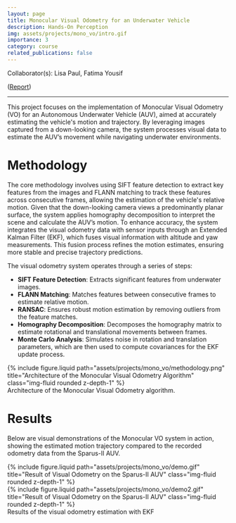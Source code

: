 ```yaml
---
layout: page
title: Monocular Visual Odometry for an Underwater Vehicle
description: Hands-On Perception
img: assets/projects/mono_vo/intro.gif
importance: 3
category: course
related_publications: false
---
```


Collaborator(s): Lisa Paul, Fatima Yousif

([Report](https://drive.google.com/file/d/1i3KJji9XgOkrahJ73M-WNIWCNsoDTedC/view?usp=sharing))

---

This project focuses on the implementation of Monocular Visual Odometry (VO) for an Autonomous Underwater Vehicle (AUV), aimed at accurately estimating the vehicle's motion and trajectory. By leveraging images captured from a down-looking camera, the system processes visual data to estimate the AUV’s movement while navigating underwater environments.

# Methodology

The core methodology involves using SIFT feature detection to extract key features from the images and FLANN matching to track these features across consecutive frames, allowing the estimation of the vehicle's relative motion. Given that the down-looking camera views a predominantly planar surface, the system applies homography decomposition to interpret the scene and calculate the AUV’s motion. To enhance accuracy, the system integrates the visual odometry data with sensor inputs through an Extended Kalman Filter (EKF), which fuses visual information with altitude and yaw measurements. This fusion process refines the motion estimates, ensuring more stable and precise trajectory predictions.

The visual odometry system operates through a series of steps:

- **SIFT Feature Detection**: Extracts significant features from underwater images.
- **FLANN Matching**: Matches features between consecutive frames to estimate relative motion.
- **RANSAC**: Ensures robust motion estimation by removing outliers from the feature matches.
- **Homography Decomposition**: Decomposes the homography matrix to estimate rotational and translational movements between frames.
- **Monte Carlo Analysis**: Simulates noise in rotation and translation parameters, which are then used to compute covariances for the EKF update process.

<div class="row justify-content-sm-center">
    <div class="col-sm-8 mt-3 mt-md-0">
        {% include figure.liquid path="assets/projects/mono_vo/methodology.png" title="Architecture of the Monocular Visual Odometry Algorithm" class="img-fluid rounded z-depth-1" %}
    </div>
</div>
<div class="caption">
    Architecture of the Monocular Visual Odometry algorithm.
</div>

# Results

Below are visual demonstrations of the Monocular VO system in action, showing the estimated motion trajectory compared to the recorded odometry data from the Sparus-II AUV.

<div class="row justify-content-sm-center">
    <div class="col-sm mt-3 mt-md-0">
        {% include figure.liquid path="assets/projects/mono_vo/demo.gif" title="Result of Visual Odometry on the Sparus-II AUV" class="img-fluid rounded z-depth-1" %}
    </div>
    <div class="col-sm mt-3 mt-md-0">
        {% include figure.liquid path="assets/projects/mono_vo/demo2.gif" title="Result of Visual Odometry on the Sparus-II AUV" class="img-fluid rounded z-depth-1" %}
    </div>
</div>
<div class="caption">
    Results of the visual odometry estimation with EKF
</div>

<!-- # Challenges and Future Work
One major challenge was the **absence of ground truth odometry data**, which made it difficult to fully validate the accuracy of the system. Moving forward, the integration of real-time data processing and comparison with ground truth will be crucial in enhancing the reliability of the system. -->

